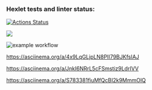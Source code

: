 ### Hexlet tests and linter status:

[![Actions Status](https://github.com/siberianMan13/frontend-project-lvl1/workflows/hexlet-check/badge.svg)](https://github.com/siberianMan13/frontend-project-lvl1/actions)

<a href="https://codeclimate.com/github/codeclimate/codeclimate/maintainability"><img src="https://api.codeclimate.com/v1/badges/a99a88d28ad37a79dbf6/maintainability" /></a>

![example workflow](https://github.com/siberianMan13/frontend-project-lvl1/actions/workflows/app-actions.yml/badge.svg)

https://asciinema.org/a/4x9LqGLjpLN8PII79BJKfsIAJ

https://asciinema.org/a/JnkI6NRrL5cFSmstiz9LdrIVV

https://asciinema.org/a/S783381fiuMfQcBI2k9MmmOlQ